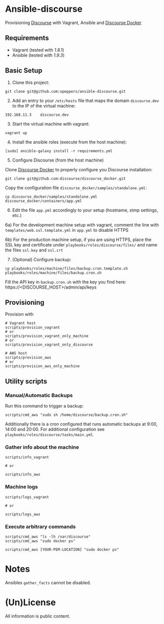 # Ansible-discourse

Provisioning [Discourse](https://github.com/discourse/discourse) with Vagrant, Ansible and [Discourse Docker](https://github.com/discourse/discourse_docker)


## Requirements

* Vagrant (tested with *1.8.1*)
* Ansible (tested with *1.9.3*)


## Basic Setup

1) Clone this project:

```
git clone git@github.com:xpeppers/ansible-discourse.git
```

2) Add an entry to your `/etc/hosts` file that maps the domain `discourse.dev` to the IP of the virtual machine:

```
192.168.11.3    discourse.dev
```

3) Start the virtual machine with vagrant:

```
vagrant up
```

4) Install the ansible roles (execute from the host machine):

```
[sudo] ansible-galaxy install -r requirements.yml
```

5) Configure Discourse (from the host machine)

Clone [Discourse Docker](https://github.com/discourse/discourse_docker) to properly configure you Discourse installation:

```
git clone git@github.com:discourse/discourse_docker.git
```

Copy the configuration file `discourse_docker/samples/standalone.yml`:

```
cp discourse_docker/samples/standalone.yml discourse_docker/containers/app.yml
```

6) Edit the file `app.yml` accordingly to your setup (hostname, stmp settings, etc.)

6a) For the development machine setup with vagrant, comment the line with `templates/web.ssl.template.yml` in `app.yml` to disable HTTPS

6b) For the production machine setup, if you are using HTTPS, place the SSL key and certificate under `playbooks/roles/discourse/files/` and name the files `ssl.key` and `ssl.crt`

7) (Optional) Configure backup:

```
cp playbooks/roles/machine/files/backup.cron.template.sh playbooks/roles/machine/files/backup.cron.sh
```

Fill the API key in `backup.cron.sh` with the key you find here: https://<DISCOURSE_HOST>/admin/api/keys


## Provisioning

Provision with

```
# Vagrant host
scripts/provision_vagrant
# or
scripts/provision_vagrant_only_machine
# or
scripts/provision_vagrant_only_discourse

# AWS host
scripts/provision_aws
# or
scripts/provision_aws_only_machine
```


## Utility scripts

### Manual/Automatic Backups

Run this command to trigger a backup:

```
scripts/cmd_aws "sudo sh /home/discourse/backup.cron.sh"
```

Additionally there is a cron configured that runs automatic backups at 9:00, 14:00 and 20:00. For additional configuration see `playbooks/roles/discourse/tasks/main.yml`.



### Gather info about the machine

```
scripts/info_vagrant

# or

scripts/info_aws
```



### Machine logs

```
scripts/logs_vagrant

# or

scripts/logs_aws
```



### Execute arbitrary commands

```
scripts/cmd_aws "ls -lh /var/discourse"
scripts/cmd_aws "sudo docker ps"

scripts/cmd_aws [YOUR-PEM-LOCATION] "sudo docker ps"
```



# Notes

Ansibles `gather_facts` cannot be disabled.



# (Un)License

All information is public content.
